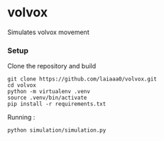 # volvox
Simulates volvox movement

### Setup

Clone the repository and build

```
git clone https://github.com/laiaaa0/volvox.git
cd volvox
python -m virtualenv .venv
source .venv/bin/activate
pip install -r requirements.txt
```

Running : 
```
python simulation/simulation.py
```
